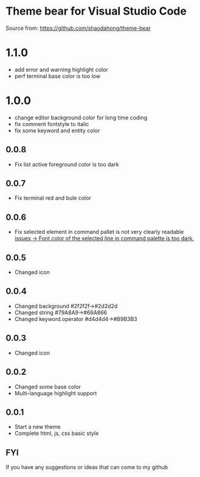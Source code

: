 # Theme bear for Visual Studio Code

Source from: https://github.com/shaodahong/theme-bear

# 1.1.0

- add error and warning highlight color
- perf terminal base color is too low

# 1.0.0

- change editor background color for long time coding
- fix comment fontstyle to italic
- fix some keyword and entity color

## 0.0.8

- Fix list active foreground color is too dark

## 0.0.7

- Fix terminal red and bule color

## 0.0.6

- Fix selected element in command pallet is not very clearly readable [issues -> Font color of the selected line in command palette is too dark.](https://github.com/shaodahong/theme-bear/issues/1)

## 0.0.5

- Changed icon

## 0.0.4

- Changed background #2f2f2f->#2d2d2d
- Changed string #79A8A9->#66A866
- Changed keyword.operator #d4d4d4->#B9B3B3

## 0.0.3

- Changed icon

## 0.0.2

- Changed some base color
- Multi-language highlight support

## 0.0.1

- Start a new theme
- Complete html, js, css basic style

## FYI

If you have any suggestions or ideas that can come to my github
